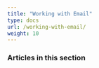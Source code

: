 ```yaml
---
title: "Working with Email"
type: docs
url: /working-with-email/
weight: 10
---
```


### **Articles in this section**

